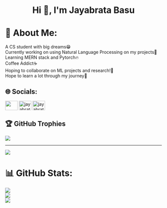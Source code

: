 <h1 align="center">Hi 👋, I'm Jayabrata Basu</h1>

# 💫 About Me:

A CS student with big dreams😁<br>Currently working on using Natural Language Processing on my projects🌱<br>Learning MERN stack and Pytorch🔥<br>Coffee Addict☕<br>Hoping to collaborate on ML projects and research!🔬<br>Hope to learn a lot through my journey💫



## 🌐 Socials:

<a href="https://linkedin.com/in/jayabratabasu" target="blank"><img align="center" src="https://raw.githubusercontent.com/rahuldkjain/github-profile-readme-generator/master/src/images/icons/Social/linked-in-alt.svg"  height="30" width="40" /></a>
<a href="https://www.hackerrank.com/jayabratabasu" target="blank"><img align="center" src="https://raw.githubusercontent.com/rahuldkjain/github-profile-readme-generator/master/src/images/icons/Social/hackerrank.svg" alt="jayabratabasu" height="30" width="40" /></a>
<a href="https://www.leetcode.com/jayabratabasu" target="blank"><img align="center" src="https://raw.githubusercontent.com/rahuldkjain/github-profile-readme-generator/master/src/images/icons/Social/leet-code.svg" alt="jayabratabasu" height="30" width="40" /></a>
</p>

## 🏆 GitHub Trophies
![](https://github-profile-trophy.vercel.app/?username=JayabrataBasu&theme=radical&no-frame=true&no-bg=false&margin-w=4)

---
[![](https://visitcount.itsvg.in/api?id=JayabrataBasu&icon=0&color=0)](https://visitcount.itsvg.in)

# 📊 GitHub Stats:
![](https://github-readme-stats.vercel.app/api?username=JayabrataBasu&theme=dark&hide_border=false&include_all_commits=false&count_private=false)<br/>
![](https://github-readme-streak-stats.herokuapp.com/?user=JayabrataBasu&theme=dark&hide_border=false)<br/>
![](https://github-readme-stats.vercel.app/api/top-langs/?username=JayabrataBasu&theme=dark&hide_border=false&include_all_commits=false&count_private=false&layout=compact)

  



<!---
JayabrataBasu/JayabrataBasu is a ✨ special ✨ repository because its `README.md` (this file) appears on your GitHub profile.
You can click the Preview link to take a look at your changes.
--->
